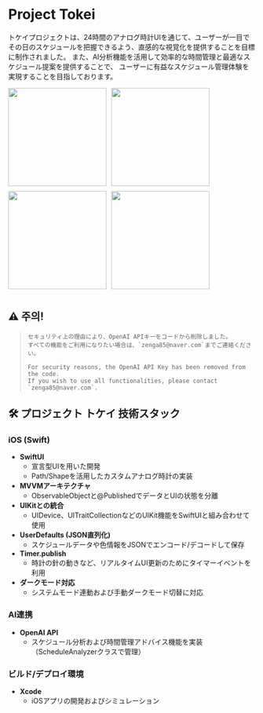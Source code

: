 # Project Tokei
トケイプロジェクトは、24時間のアナログ時計UIを通じて、ユーザーが一目でその日のスケジュールを把握できるよう、直感的な視覚化を提供することを目標に制作されました。
また、AI分析機能を活用して効率的な時間管理と最適なスケジュール提案を提供することで、
ユーザーに有益なスケジュール管理体験を実現することを目指しております。

<div style="display: flex; flex-wrap: wrap;">
  <img src="https://github.com/user-attachments/assets/b99829a1-6f10-4ecc-90bb-c81a6dc37939" width="200" style="margin-right: 10px; margin-bottom: 10px;" />
  <img src="https://github.com/user-attachments/assets/1efa9ef8-2298-498e-b443-d46d3939ae8c" width="200" style="margin-right: 10px; margin-bottom: 10px;" />
  <img src="https://github.com/user-attachments/assets/c1a84037-9fe2-4422-961c-30af7a18414e" width="200" style="margin-right: 10px; margin-bottom: 10px;" />
  <img src="https://github.com/user-attachments/assets/5b43127d-aa43-4f5d-8891-9e8e791749e8" width="200" style="margin-right: 10px; margin-bottom: 10px;" />
</div>

## :warning: 주의!
>
> ```plaintext
> セキュリティ上の理由により、OpenAI APIキーをコードから削除しました。
> すべての機能をご利用になりたい場合は、`zenga85@naver.com`までご連絡ください。
> ```
>
> ```plaintext
> For security reasons, the OpenAI API Key has been removed from the code.
> If you wish to use all functionalities, please contact `zenga85@naver.com`.
> ```

## :hammer_and_wrench: プロジェクト トケイ 技術スタック

### iOS (Swift)
- **SwiftUI**  
  - 宣言型UIを用いた開発  
  - Path/Shapeを活用したカスタムアナログ時計の実装
- **MVVMアーキテクチャ**  
  - ObservableObjectと@PublishedでデータとUIの状態を分離
- **UIKitとの統合**  
  - UIDevice、UITraitCollectionなどのUIKit機能をSwiftUIと組み合わせて使用
- **UserDefaults (JSON直列化)**  
  - スケジュールデータや色情報をJSONでエンコード/デコードして保存
- **Timer.publish**  
  - 時計の針の動きなど、リアルタイムUI更新のためにタイマーイベントを利用
- **ダークモード対応**  
  - システムモード連動および手動ダークモード切替に対応

### AI連携
- **OpenAI API**  
  - スケジュール分析および時間管理アドバイス機能を実装（ScheduleAnalyzerクラスで管理）

### ビルド/デプロイ環境
- **Xcode**  
  - iOSアプリの開発およびシミュレーション
